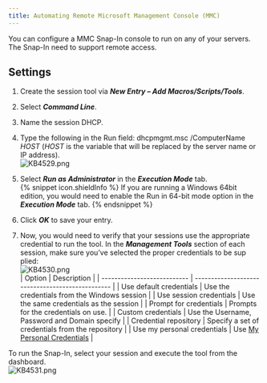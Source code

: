 ```yaml
---
title: Automating Remote Microsoft Management Console (MMC)
---
```

You can configure a MMC Snap-In console to run on any of your servers. The Snap-In need to support remote access.

## Settings

1. Create the session tool via ***New Entry – Add Macros/Scripts/Tools***.
1. Select ***Command Line***.
1. Name the session DHCP.
1. Type the following in the Run field: dhcpmgmt.msc /ComputerName $HOST$ ($HOST$ is the variable that will be replaced by the server name or IP address).  
![KB4529.png](/img/en/kb/KB4529.png)
1. Select ***Run as Administrator*** in the ***Execution Mode*** tab.  
{% snippet icon.shieldInfo %}
If you are running a Windows 64bit edition, you would need to enable the Run in 64-bit mode option in the ***Execution Mode*** tab.
{% endsnippet %}

6. Click ***OK*** to save your entry.
1. Now, you would need to verify that your sessions use the appropriate credential to run the tool. In the ***Management Tools*** section of each session, make sure you’ve selected the proper credentials to be sup plied:  
   ![KB4530.png](/img/en/kb/KB4530.png)  
   | Option                      | Description                                      |
   | --------------------------- | ------------------------------------------------ |
   | Use default credentials     | Use the credentials from the Windows session     |
   | Use session credentials     | Use the same credentials as the session          |
   | Prompt for credentials      | Prompts for the credentials on use.              |
   | Custom credentials          | Use the Username, Password and Domain specify    |
   | Credential repository       | Specify a set of credentials from the repository |
   | Use my personal credentials | Use [My Personal Credentials](https://help.remotedesktopmanager.com/file_templates_mypersonalcredentials.html) |

To run the Snap-In, select your session and execute the tool from the dashboard.  
![KB4531.png](/img/en/kb/KB4531.png)